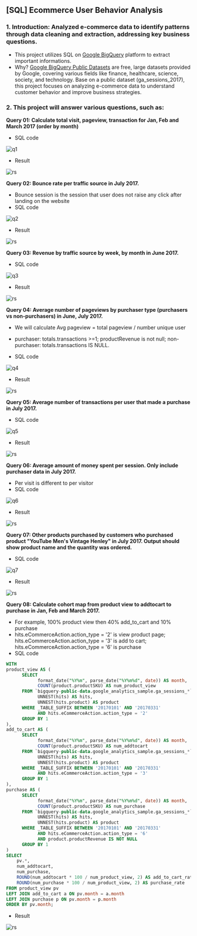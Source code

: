 ## [SQL] Ecommerce User Behavior Analysis

### 1. Introduction: Analyzed e-commerce data to identify patterns through data cleaning and extraction, addressing key business questions.
- This project utilizes SQL on [Google BigQuery](https://cloud.google.com/bigquery/docs/introduction) platform to extract important informations.
- Why? [Google BigQuery Public Datasets](https://cloud.google.com/bigquery/?utm_source=google&utm_medium=cpc&utm_campaign=japac-VN-all-en-dr-BKWS-all-all-trial-EXA-dr-1605216&utm_content=text-ad-none-none-DEV_c-CRE_658171082826-ADGP_Hybrid+%7C+BKWS+-+BRO+%7C+Txt+-Data+Analytics-BigQuery-big+query-main-KWID_43700081106765487-kwd-35927591586&userloc_9208070-network_g&utm_term=KW_big+query&gad_source=1&gclid=Cj0KCQiA4fi7BhC5ARIsAEV1YiZiQMgikH8ALUJUgZa8GtwebyKj7voccMDJVta19CbI64gT-bMQVQAaAnWPEALw_wcB&gclsrc=aw.ds&hl=en) are free, large datasets provided by Google, covering various fields like finance, healthcare, science, society, and technology. Base on a public dataset (ga_sessions_2017), this project focuses on analyzing e-commerce data to understand customer behavior and improve business strategies.

### 2. This project will answer various questions, such as:
**Query 01: Calculate total visit, pageview, transaction for Jan, Feb and March 2017 (order by month)**
- SQL code
  
![q1](https://i.imgur.com/dRrR6cT.png)

- Result

![rs](https://i.imgur.com/AKp2d3z.png)

**Query 02: Bounce rate per traffic source in July 2017.**
- Bounce session is the session that user does not raise any click after landing on the website
- SQL code

![q2](https://i.imgur.com/2Sjh3Hx.png)

- Result

![rs](https://i.imgur.com/QtKC9tO.png)

**Query 03: Revenue by traffic source by week, by month in June 2017.**
- SQL code

![q3](https://i.imgur.com/O94nUmb.png)

- Result

![rs](https://i.imgur.com/39tjTFu.png)

**Query 04: Average number of pageviews by purchaser type (purchasers vs non-purchasers) in June, July 2017.**
- We will calculate Avg pageview = total pageview / number unique user
- purchaser: totals.transactions >=1; productRevenue is not null; non-purchaser: totals.transactions IS NULL.

- SQL code

![q4](https://i.imgur.com/NIReDYO.png)

- Result

![rs](https://i.imgur.com/POCJp0J.png)

**Query 05: Average number of transactions per user that made a purchase in July 2017.**
- SQL code

![q5](https://i.imgur.com/K4jGR7P.png)

- Result
  
![rs](https://i.imgur.com/6QROTHn.png)

**Query 06: Average amount of money spent per session. Only include purchaser data in July 2017.**
- Per visit is different to per visitor
- SQL code

![q6](https://i.imgur.com/ZAkMUIO.png)

- Result

![rs](https://i.imgur.com/3zZnSlQ.png)

**Query 07: Other products purchased by customers who purchased product "YouTube Men's Vintage Henley" in July 2017. Output should show product name and the quantity was ordered.**
- SQL code

![q7](https://i.imgur.com/GjQVylq.png)

- Result

![rs](https://i.imgur.com/J4zx9AA.png)

**Query 08: Calculate cohort map from product view to addtocart to purchase in Jan, Feb and March 2017.**
- For example, 100% product view then 40% add_to_cart and 10% purchase
- hits.eCommerceAction.action_type = '2' is view product page; hits.eCommerceAction.action_type = '3' is add to cart; hits.eCommerceAction.action_type = '6' is purchase
- SQL code

```sql
WITH
product_view AS (
      SELECT
            format_date("%Y%m", parse_date("%Y%m%d", date)) AS month,
            COUNT(product.productSKU) AS num_product_view
      FROM `bigquery-public-data.google_analytics_sample.ga_sessions_*`,
            UNNEST(hits) AS hits,
            UNNEST(hits.product) AS product
      WHERE _TABLE_SUFFIX BETWEEN '20170101' AND '20170331'
            AND hits.eCommerceAction.action_type = '2'
      GROUP BY 1
),
add_to_cart AS (
      SELECT
            format_date("%Y%m", parse_date("%Y%m%d", date)) AS month,
            COUNT(product.productSKU) AS num_addtocart
      FROM `bigquery-public-data.google_analytics_sample.ga_sessions_*`,
            UNNEST(hits) AS hits,
            UNNEST(hits.product) AS product
      WHERE _TABLE_SUFFIX BETWEEN '20170101' AND '20170331'
            AND hits.eCommerceAction.action_type = '3'
      GROUP BY 1
),
purchase AS (
      SELECT
            format_date("%Y%m", parse_date("%Y%m%d", date)) AS month,
            COUNT(product.productSKU) AS num_purchase
      FROM `bigquery-public-data.google_analytics_sample.ga_sessions_*`,
            UNNEST(hits) AS hits,
            UNNEST(hits.product) AS product
      WHERE _TABLE_SUFFIX BETWEEN '20170101' AND '20170331'
            AND hits.eCommerceAction.action_type = '6'
            AND product.productRevenue IS NOT NULL
      GROUP BY 1
)
SELECT
    pv.*,
    num_addtocart,
    num_purchase,
    ROUND(num_addtocart * 100 / num_product_view, 2) AS add_to_cart_rate,
    ROUND(num_purchase * 100 / num_product_view, 2) AS purchase_rate
FROM product_view pv
LEFT JOIN add_to_cart a ON pv.month = a.month
LEFT JOIN purchase p ON pv.month = p.month
ORDER BY pv.month;
```

- Result

![rs](https://i.imgur.com/aLsbm3h.png)

